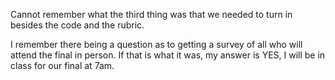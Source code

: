 Cannot remember what the third thing was that we needed to turn in besides the code and the rubric.

I remember there being a question as to getting a survey of all who will attend the final in person. If that is what it was, my answer is YES, I will be in class for our final at 7am.
